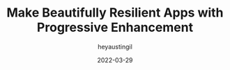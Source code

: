---
author: heyaustingil
date: 2022-03-29
permalink: false
tags:
  - principles
  - progressive-enhancement
  - meta
target_url: https://austingil.com/resilient-applications-progressive-enhancement/
title: Make Beautifully Resilient Apps with Progressive Enhancement
---